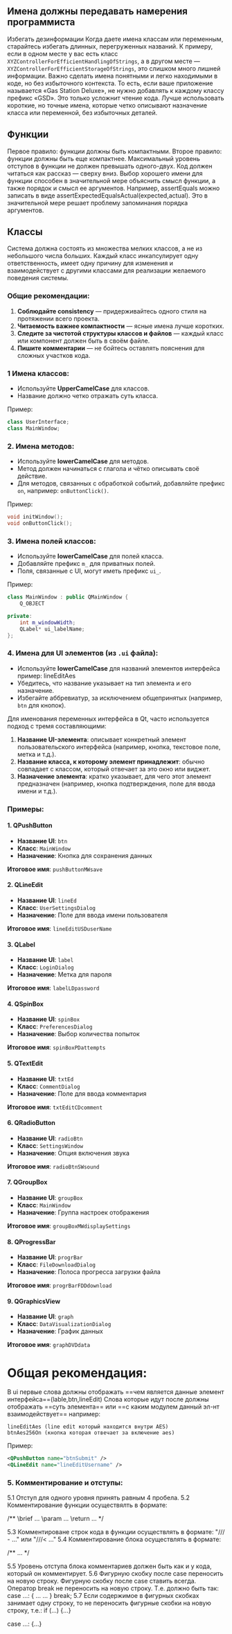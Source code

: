 ## Имена должны передавать намерения программиста
Избегать дезинформации
Когда даете имена классам или переменным, старайтесь избегать длинных, перегруженных названий. К примеру, если в одном месте у вас есть класс `XYZControllerForEfficientHandlingOfStrings`, а в другом месте — `XYZControllerForEfficientStorageOfStrings`, это слишком много лишней информации. Важно сделать имена понятными и легко находимыми в коде, но без избыточного контекста.
То есть, если ваше приложение называется «Gas Station Deluxe», не нужно добавлять к каждому классу префикс «GSD». Это только усложнит чтение кода. Лучше использовать короткие, но точные имена, которые четко описывают назначение класса или переменной, без избыточных деталей.
## Функции
Первое правило: функции должны быть компактными. Второе правило: функции должны быть еще компактнее. 
Максимальный уровень отступов в функции не должен превышать одного-двух.
Код должен читаться как рассказ — сверху вниз.
Выбор хорошего имени для функции способен в значительной мере объяснить смысл функции, а также порядок и смысл ее аргументов.
Например, assertEquals можно записать в виде assertExpectedEqualsActual(expected,actual). Это в значительной мере решает проблему запоминания порядка аргументов.
## Классы
Система должна состоять из множества мелких классов, а не из небольшого числа больших. Каждый класс инкапсулирует одну ответственность, имеет одну причину для изменения и взаимодействует с другими классами для реализации желаемого поведения системы.
### Общие рекомендации:

1. **Соблюдайте consistency** — придерживайтесь одного стиля на протяжении всего проекта.
2. **Читаемость важнее компактности** — ясные имена лучше коротких.
3. **Следите за чистотой структуры классов и файлов** — каждый класс или компонент должен быть в своём файле.
4. **Пишите комментарии** — не бойтесь оставлять пояснения для сложных участков кода.

### 1 Имена классов:

- Используйте **UpperCamelCase** для классов.
- Название должно четко отражать суть класса.

Пример:

```cpp
class UserInterface; 
class MainWindow;
```
### 2. Имена методов:

- Используйте **lowerCamelCase** для методов.
- Метод должен начинаться с глагола и чётко описывать своё действие.
- Для методов, связанных с обработкой событий, добавляйте префикс `on`, например: `onButtonClick()`.

Пример:
```cpp
void initWindow();
void onButtonClick();
```
### 3. Имена полей классов:

- Используйте **lowerCamelCase** для полей класса.
- Добавляйте префикс `m_` для приватных полей.
- Поля, связанные с UI, могут иметь префикс `ui_`.

Пример:
```cpp
class MainWindow : public QMainWindow {
    Q_OBJECT

private:
    int m_windowWidth;
    QLabel* ui_labelName;
};
```
### 4. Имена для UI элементов (из `.ui` файла):

- Используйте **lowerCamelCase** для названий элементов интерфейса пример: lineEditAes
- Убедитесь, что название указывает на тип элемента и его назначение.
- Избегайте аббревиатур, за исключением общепринятых (например, `btn` для кнопок).

Для именования переменных интерфейса в Qt, часто используется подход с тремя составляющими:
1. **Название UI-элемента**: описывает конкретный элемент пользовательского интерфейса (например, кнопка, текстовое поле, метка и т.д.).
2. **Название класса, к которому элемент принадлежит**: обычно совпадает с классом, который отвечает за это окно или виджет.
3. **Назначение элемента**: кратко указывает, для чего этот элемент предназначен (например, кнопка подтверждения, поле для ввода имени и т.д.).
### Примеры:

#### 1. QPushButton

- **Название UI**: `btn`
- **Класс**: `MainWindow`
- **Назначение**: Кнопка для сохранения данных

**Итоговое имя**: `pushButtonMWsave`

#### 2. QLineEdit

- **Название UI**: `lineEd`
- **Класс**: `UserSettingsDialog`
- **Назначение**: Поле для ввода имени пользователя

**Итоговое имя**: `lineEditUSDuserName`

#### 3. QLabel

- **Название UI**: `label`
- **Класс**: `LoginDialog`
- **Назначение**: Метка для пароля

**Итоговое имя**: `labelLDpassword`

#### 4. QSpinBox

- **Название UI**: `spinBox`
- **Класс**: `PreferencesDialog`
- **Назначение**: Выбор количества попыток

**Итоговое имя**: `spinBoxPDattempts`

#### 5. QTextEdit

- **Название UI**: `txtEd`
- **Класс**: `CommentDialog`
- **Назначение**: Поле для ввода комментария

**Итоговое имя**: `txtEditCDcomment`

#### 6. QRadioButton

- **Название UI**: `radioBtn`
- **Класс**: `SettingsWindow`
- **Назначение**: Опция включения звука

**Итоговое имя**: `radioBtnSWsound`

#### 7. QGroupBox

- **Название UI**: `groupBox`
- **Класс**: `MainWindow`
- **Назначение**: Группа настроек отображения

**Итоговое имя**: `groupBoxMWdisplaySettings`

#### 8. QProgressBar

- **Название UI**: `progrBar`
- **Класс**: `FileDownloadDialog`
- **Назначение**: Полоса прогресса загрузки файла

**Итоговое имя**: `progrBarFDDdownload`

#### 9. QGraphicsView

- **Название UI**: `graph`
- **Класс**: `DataVisualizationDialog`
- **Назначение**: График данных

**Итоговое имя**: `graphDVDdata`

# Общая рекомендация:
В ui первые слова должны отображать ==чем является данные элемент интерфейса==(lable,btn,lineEdit)
Слова которые идут после должны отображать ==суть элемента== или ==с каким модулем данный эл-нт взаимодействует== например:
```
lineEditAes (line edit который находится внутри AES)
btnAes256On (кнопка которая отвечает за включение aes)
```

Пример:
```xml
<QPushButton name="btnSubmit" />
<QLineEdit name="lineEditUsername" />
```

### 5. Комментирование и отступы:
5.1 Отступ для одного уровня принять равным 4 пробела.
5.2 Комментирование функции осуществялть в формате:

/**
\brief ...
\param ...
\return ...
*/

5.3 Комментироване строк кода в функции осуществлять в формате: "/// - ..." или "///< ..."
5.4 Комментирование блока осуществлять в формате: 

/**
...
*/

5.5 Уровень отступа блока комментариев должен быть как и у кода, который он комментирует.
5.6 Фигурную скобку после case переносить на новую строку. Фигурную скобку после case ставить всегда.
Оператор break не переносить на новую строку. 
Т.е. должно быть так:
case ...:
{
...
...
} break;
5.7 Если содержимое в фигурных скобках занимает одну строку, то не переносить фигурные скобки на новую строку, т.е.:
if (...)
{...}

case ...:
{...} 
